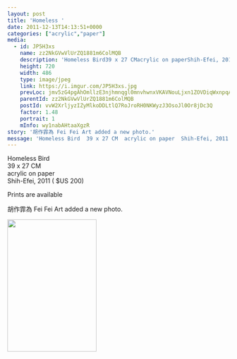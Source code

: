 ```yaml
---
layout: post
title: 'Homeless ' 
date: 2011-12-13T14:13:51+0000 
categories: ["acrylic","paper"] 
media:
  - id: JP5H3xs
    name: zz2NkGVwVlUrZQ1881m6ColMQB
    description: 'Homeless Bird39 x 27 CMacrylic on paperShih-Efei, 2011     $US 200Prints are available'   
    height: 720
    width: 486
    type: image/jpeg
    link: https://i.imgur.com/JP5H3xs.jpg
    prevLoc: jmv5zG4pgAhOmllzE3njhmnqgl0mnvhwnxVKAVNouLjxn1ZOVDiqWxnpqAqkuLPNWVxYy5I9A6zJvWrQtErn38qvKECMB3JW8g47cQ6Dz61n8VHMEYxJMVGnCv25mmW82lC9j6GmnRAguJRmyJ3k7oTDBBXjMqKktJwzgvvDKDU95qQXwlRGIWyPVAzo25sjXovlykl5sVzmgz6L65cZPQ1K2EmQsL2XnMN09VUzrgw575vLc1y
    parentId: zz2NkGVwVlUrZQ1881m6ColMQB
    postId: vvW2XrljyzIZyMlkoDDLtlQ7RoJroRH0NKWyzJ3OsoJl0Or8jDc3Q
    factor: 1.48
    portrait: 1
    mInfo: wy1nabAHtaaXgzR
story: '胡作霏為 Fei Fei Art added a new photo.'  
message: 'Homeless Bird  39 x 27 CM  acrylic on paper  Shih-Efei, 2011     $US 200    Prints are available'  
---
```


Homeless Bird  
39 x 27 CM  
acrylic on paper  
Shih-Efei, 2011    ( $US 200)  
  
Prints are available
 
 
[//]: #story:
胡作霏為 Fei Fei Art added a new photo.


[//]: #media:  
<a href="https://i.imgur.com/JP5H3xs.jpg"><img src="https://i.imgur.com/JP5H3xs.jpg" height="300" width="202" /></a> 
 
